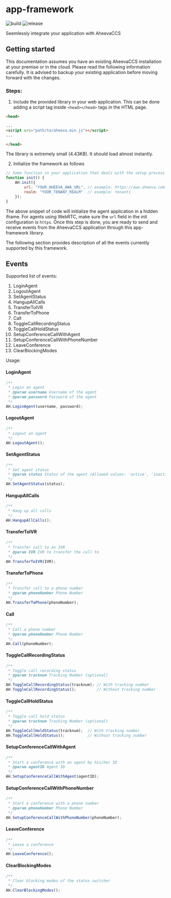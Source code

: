 # app-framework
![build](https://github.com/aheeva/app-framework/workflows/build/badge.svg) ![release](https://github.com/aheeva/app-framework/workflows/release/badge.svg)

Seemlessly integrate your application with AheevaCCS

## Getting started

This documentation assumes you have an existing AheevaCCS installation at your premise or in the cloud. Please read the following information carefully. It is advised to backup your existing application before moving forward with the changes.


### Steps:

1. Include the provided library in your web application. This can be done adding a script tag inside `<head></head>` tags in the HTML page.

```html
<head>

...
<script src="path/to/aheeva.min.js"></script>
...

</head>
```

The library is extremely small (4.43KB). It should load almost instantly.

2. Initialize the framework as follows

```javascript
// Some function in your application that deals with the setup process
function init() {
	AH.init({
		url: "YOUR_AHEEVA_AWA_URL", // example: https://awa.aheeva.com
		realm: "YOUR_TENANT_REALM"  // example: tenant1
	});
}
```

The above snippet of code will initialize the agent application in a hidden iframe. For agents using WebRTC, make sure the `url` field in the init configuration is `https`. Once this step is done, you are ready to send and receive events from the AheevaCCS application through this app-framework library.

The following section provides description of all the events currently supported by this framework.

## Events

Supported list of events:

1. LoginAgent
2. LogoutAgent
3. SetAgentStatus
4. HangupAllCalls
5. TransferToIVR
6. TransferToPhone
7. Call
8. ToggleCallRecordingStatus
9. ToggleCallHoldStatus
10. SetupConferenceCallWithAgent
11. SetupConferenceCallWithPhoneNumber
12. LeaveConference
13. ClearBlockingModes


Usage:

#### LoginAgent

```javascript
/**
 * Login an agent
 * @param username Username of the agent
 * @param password Password of the agent
 */
AH.LoginAgent(username, password);
```

#### LogoutAgent

```javascript
/**
 * Logout an agent
 */
AH.LogoutAgent();
```

#### SetAgentStatus

```javascript
/**
 * Set agent status
 * @param status Status of the agent (Allowed values: 'active', 'inactive')
 */
AH.SetAgentStatus(status);
```

#### HangupAllCalls
```javascript
/**
 * Hang up all calls
 */
AH.HangupAllCalls();
```

#### TransferToIVR
```javascript
/**
 * Transfer call to an IVR
 * @param IVR IVR to transfer the call to
 */
AH.TransferToIVR(IVR);
```

#### TransferToPhone
```javascript
/**
 * Transfer call to a phone number
 * @param phoneNumber Phone Number
 */
AH.TransferToPhone(phoneNumber);
```

#### Call
```javascript
/**
 * Call a phone number
 * @param phoneNumber Phone Number
 */
AH.Call(phoneNumber);
```

#### ToggleCallRecordingStatus
```javascript
/**
 * Toggle call recording status
 * @param tracknum Tracking Number (optional)
 */
AH.ToggleCallRecordingStatus(tracknum); // With tracking number
AH.ToggleCallRecordingStatus();			// Without tracking number
```

#### ToggleCallHoldStatus
```javascript
/**
 * Toggle call hold status
 * @param tracknum Tracking Number (optional)
 */
AH.ToggleCallHoldStatus(tracknum); 	// With tracking number
AH.ToggleCallHoldStatus();			// Without tracking number
```

#### SetupConferenceCallWithAgent
```javascript
/**
 * Start a conference with an agent by his/her ID
 * @param agentID Agent ID
 */
AH.SetupConferenceCallWithAgent(agentID);
```

#### SetupConferenceCallWithPhoneNumber
```javascript
/**
 * Start a conference with a phone number
 * @param phoneNumber Phone Number
 */
AH.SetupConferenceCallWithPhoneNumber(phoneNumber);
```

#### LeaveConference
```javascript
/**
 * Leave a conference
 */
AH.LeaveConference();
```

#### ClearBlockingModes
```javascript
/**
 * Clear blocking modes of the status switcher
 */
AH.ClearBlockingModes();
```
